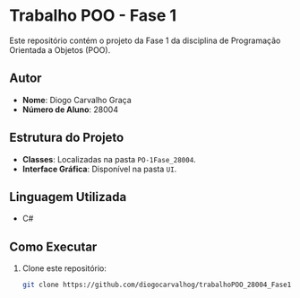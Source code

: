 # Trabalho POO - Fase 1

Este repositório contém o projeto da Fase 1 da disciplina de Programação Orientada a Objetos (POO). 

## Autor
- **Nome**: Diogo Carvalho Graça
- **Número de Aluno**: 28004

## Estrutura do Projeto
- **Classes**: Localizadas na pasta `PO-1Fase_28004`.
- **Interface Gráfica**: Disponível na pasta `UI`.

## Linguagem Utilizada
- C#

## Como Executar
1. Clone este repositório:
   ```bash
   git clone https://github.com/diogocarvalhog/trabalhoPOO_28004_Fase1.git
